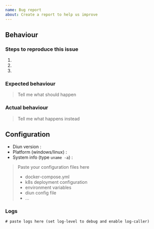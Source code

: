 ```yaml
---
name: Bug report
about: Create a report to help us improve
---
```


## Behaviour

### Steps to reproduce this issue

1.
2.
3.

### Expected behaviour

> Tell me what should happen

### Actual behaviour

> Tell me what happens instead

## Configuration

* Diun version : 
* Platform (windows/linux) :
* System info (type `uname -a`) : 

> Paste your configuration files here
> * docker-compose.yml
> * k8s deployment configuration
> * environment variables
> * diun config file
> * ...

### Logs

```
# paste logs here (set log-level to debug and enable log-caller)
```

